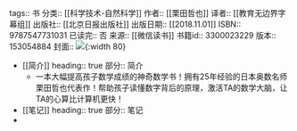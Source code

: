 tags:: 书
分类:: [[科学技术-自然科学]]
作者:: [[栗田哲也]]
译者:: [[教育无边界字幕组]]
出版社:: [[北京日报出版社]]
出版日期:: [[2018.11.01]]
ISBN:: 9787547731031
已读完:: 否
来源:: [[微信读书]]
书籍id:: 3300023229
版本:: 153054884
封面:: ![](https://cdn.weread.qq.com/weread/cover/29/3300023229/s_3300023229.jpg){:width 80}

- [[简介]]
  heading:: true
  部分:: 简介
	- 一本大幅提高孩子数学成绩的神奇数学书！拥有25年经验的日本奥数名师栗田哲也代表作！帮助孩子读懂数字背后的原理，激活TA的数学大脑，让TA的心算比计算机更快！
- [[笔记]]
  heading:: true
  部分:: 笔记
-